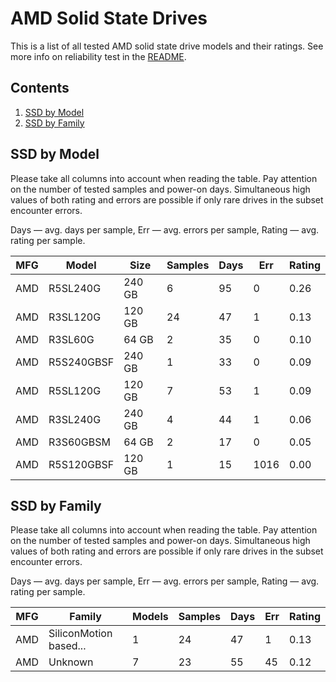 AMD Solid State Drives
======================

This is a list of all tested AMD solid state drive models and their ratings. See
more info on reliability test in the [README](https://github.com/linuxhw/SMART).

Contents
--------

1. [ SSD by Model  ](#ssd-by-model)
2. [ SSD by Family ](#ssd-by-family)

SSD by Model
------------

Please take all columns into account when reading the table. Pay attention on the
number of tested samples and power-on days. Simultaneous high values of both rating
and errors are possible if only rare drives in the subset encounter errors.

Days   — avg. days per sample,
Err    — avg. errors per sample,
Rating — avg. rating per sample.

| MFG       | Model              | Size   | Samples | Days  | Err   | Rating |
|-----------|--------------------|--------|---------|-------|-------|--------|
| AMD       | R5SL240G           | 240 GB | 6       | 95    | 0     | 0.26   |
| AMD       | R3SL120G           | 120 GB | 24      | 47    | 1     | 0.13   |
| AMD       | R3SL60G            | 64 GB  | 2       | 35    | 0     | 0.10   |
| AMD       | R5S240GBSF         | 240 GB | 1       | 33    | 0     | 0.09   |
| AMD       | R5SL120G           | 120 GB | 7       | 53    | 1     | 0.09   |
| AMD       | R3SL240G           | 240 GB | 4       | 44    | 1     | 0.06   |
| AMD       | R3S60GBSM          | 64 GB  | 2       | 17    | 0     | 0.05   |
| AMD       | R5S120GBSF         | 120 GB | 1       | 15    | 1016  | 0.00   |

SSD by Family
-------------

Please take all columns into account when reading the table. Pay attention on the
number of tested samples and power-on days. Simultaneous high values of both rating
and errors are possible if only rare drives in the subset encounter errors.

Days   — avg. days per sample,
Err    — avg. errors per sample,
Rating — avg. rating per sample.

| MFG       | Family                 | Models | Samples | Days  | Err   | Rating |
|-----------|------------------------|--------|---------|-------|-------|--------|
| AMD       | SiliconMotion based... | 1      | 24      | 47    | 1     | 0.13   |
| AMD       | Unknown                | 7      | 23      | 55    | 45    | 0.12   |
